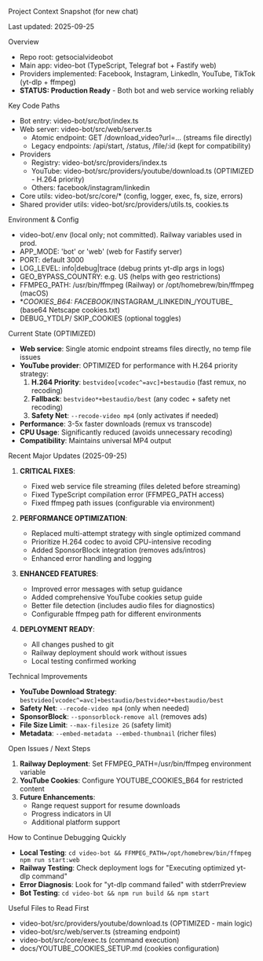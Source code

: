Project Context Snapshot (for new chat)

Last updated: 2025-09-25

Overview
- Repo root: getsocialvideobot
- Main app: video-bot (TypeScript, Telegraf bot + Fastify web)
- Providers implemented: Facebook, Instagram, LinkedIn, YouTube, TikTok (yt-dlp + ffmpeg)
- **STATUS: Production Ready** - Both bot and web service working reliably

Key Code Paths
- Bot entry: video-bot/src/bot/index.ts
- Web server: video-bot/src/web/server.ts
  - Atomic endpoint: GET /download_video?url=... (streams file directly)
  - Legacy endpoints: /api/start, /status, /file/:id (kept for compatibility)
- Providers
  - Registry: video-bot/src/providers/index.ts
  - YouTube: video-bot/src/providers/youtube/download.ts (OPTIMIZED - H.264 priority)
  - Others: facebook/instagram/linkedin
- Core utils: video-bot/src/core/* (config, logger, exec, fs, size, errors)
- Shared provider utils: video-bot/src/providers/utils.ts, cookies.ts

Environment & Config
- video-bot/.env (local only; not committed). Railway variables used in prod.
- APP_MODE: 'bot' or 'web' (web for Fastify server)
- PORT: default 3000
- LOG_LEVEL: info|debug|trace (debug prints yt-dlp args in logs)
- GEO_BYPASS_COUNTRY: e.g. US (helps with geo restrictions)
- FFMPEG_PATH: /usr/bin/ffmpeg (Railway) or /opt/homebrew/bin/ffmpeg (macOS)
- *_COOKIES_B64: FACEBOOK_/INSTAGRAM_/LINKEDIN_/YOUTUBE_ (base64 Netscape cookies.txt)
- DEBUG_YTDLP/ SKIP_COOKIES (optional toggles)

Current State (OPTIMIZED)
- **Web service**: Single atomic endpoint streams files directly, no temp file issues
- **YouTube provider**: OPTIMIZED for performance with H.264 priority strategy:
  1) **H.264 Priority**: `bestvideo[vcodec^=avc]+bestaudio` (fast remux, no recoding)
  2) **Fallback**: `bestvideo*+bestaudio/best` (any codec + safety net recoding)
  3) **Safety Net**: `--recode-video mp4` (only activates if needed)
- **Performance**: 3-5x faster downloads (remux vs transcode)
- **CPU Usage**: Significantly reduced (avoids unnecessary recoding)
- **Compatibility**: Maintains universal MP4 output

Recent Major Updates (2025-09-25)
1) **CRITICAL FIXES**:
   - Fixed web service file streaming (files deleted before streaming)
   - Fixed TypeScript compilation error (FFMPEG_PATH access)
   - Fixed ffmpeg path issues (configurable via environment)

2) **PERFORMANCE OPTIMIZATION**:
   - Replaced multi-attempt strategy with single optimized command
   - Prioritize H.264 codec to avoid CPU-intensive recoding
   - Added SponsorBlock integration (removes ads/intros)
   - Enhanced error handling and logging

3) **ENHANCED FEATURES**:
   - Improved error messages with setup guidance
   - Added comprehensive YouTube cookies setup guide
   - Better file detection (includes audio files for diagnostics)
   - Configurable ffmpeg path for different environments

4) **DEPLOYMENT READY**:
   - All changes pushed to git
   - Railway deployment should work without issues
   - Local testing confirmed working

Technical Improvements
- **YouTube Download Strategy**: `bestvideo[vcodec^=avc]+bestaudio/bestvideo*+bestaudio/best`
- **Safety Net**: `--recode-video mp4` (only when needed)
- **SponsorBlock**: `--sponsorblock-remove all` (removes ads)
- **File Size Limit**: `--max-filesize 2G` (safety limit)
- **Metadata**: `--embed-metadata --embed-thumbnail` (richer files)

Open Issues / Next Steps
1) **Railway Deployment**: Set FFMPEG_PATH=/usr/bin/ffmpeg environment variable
2) **YouTube Cookies**: Configure YOUTUBE_COOKIES_B64 for restricted content
3) **Future Enhancements**:
   - Range request support for resume downloads
   - Progress indicators in UI
   - Additional platform support

How to Continue Debugging Quickly
- **Local Testing**: `cd video-bot && FFMPEG_PATH=/opt/homebrew/bin/ffmpeg npm run start:web`
- **Railway Testing**: Check deployment logs for "Executing optimized yt-dlp command"
- **Error Diagnosis**: Look for "yt-dlp command failed" with stderrPreview
- **Bot Testing**: `cd video-bot && npm run build && npm start`

Useful Files to Read First
- video-bot/src/providers/youtube/download.ts (OPTIMIZED - main logic)
- video-bot/src/web/server.ts (streaming endpoint)
- video-bot/src/core/exec.ts (command execution)
- docs/YOUTUBE_COOKIES_SETUP.md (cookies configuration)

